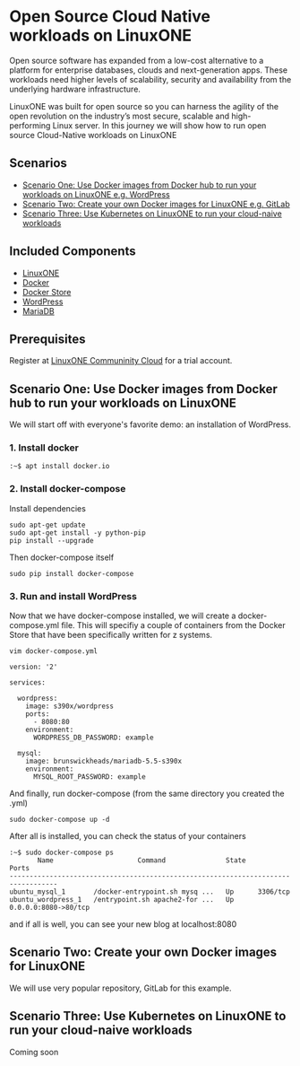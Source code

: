 # Open Source Cloud Native workloads on LinuxONE

Open source software has expanded from a low-cost alternative to a platform for enterprise databases, clouds and next-generation apps. These workloads need higher levels of scalability, security and availability from the underlying hardware infrastructure.

LinuxONE was built for open source so you can harness the agility of the open revolution on the industry’s most secure, scalable and high-performing Linux server. In this journey we will show how to run open source Cloud-Native workloads on LinuxONE

## Scenarios

- [Scenario One: Use Docker images from Docker hub to run your workloads on LinuxONE e.g. WordPress](#scenario-one-use-docker-images-from-docker-hub-to-run-your-workloads-on-linuxone)    
- [Scenario Two: Create your own Docker images for LinuxONE e.g. GitLab ](#scenario-two-create-your-own-docker-images-for-linuxone)
- [Scenario Three: Use Kubernetes on LinuxONE to run your cloud-naive workloads](#scenario-three-use-kubernetes-on-linuxone-to-run-your-cloud-naive-workloads)   

## Included Components

- [LinuxONE](https://www-03.ibm.com/systems/linuxone/open-source/index.html)
- [Docker](https://www.docker.com)
- [Docker Store](https://sore.docker.com)
- [WordPress](https://workpress.com)
- [MariaDB](https://mariadb.org)

## Prerequisites

Register at [LinuxONE Communinity Cloud](https://developer.ibm.com/linuxone/registration-ubuntu/) for a trial account.

## Scenario One: Use Docker images from Docker hub to run your workloads on LinuxONE

We will start off with everyone's favorite demo: an installation of WordPress.

### 1. Install docker
```text
:~$ apt install docker.io
```

### 2. Install docker-compose

Install dependencies

```text
sudo apt-get update
sudo apt-get install -y python-pip
pip install --upgrade
```

Then docker-compose itself
```text
sudo pip install docker-compose
```

### 3. Run and install WordPress

Now that we have docker-compose installed, we will create a docker-compose.yml
file.  This will specifiy a couple of containers from the Docker Store that
have been specifically written for z systems.

```text
vim docker-compose.yml
```

```text
version: '2'

services:

  wordpress:
    image: s390x/wordpress
    ports:
      - 8080:80
    environment:
      WORDPRESS_DB_PASSWORD: example

  mysql:
    image: brunswickheads/mariadb-5.5-s390x
    environment:
      MYSQL_ROOT_PASSWORD: example
```

And finally, run docker-compose (from the same directory you created the .yml)

```text
sudo docker-compose up -d
```

After all is installed, you can check the status of your containers
```text
:~$ sudo docker-compose ps
       Name                     Command               State          Ports         
----------------------------------------------------------------------------------
ubuntu_mysql_1       /docker-entrypoint.sh mysq ...   Up      3306/tcp             
ubuntu_wordpress_1   /entrypoint.sh apache2-for ...   Up      0.0.0.0:8080->80/tcp
```
and if all is well, you can see your new blog at localhost:8080

## Scenario Two: Create your own Docker images for LinuxONE

We will use very popular repository, GitLab for this example.

## Scenario Three: Use Kubernetes on LinuxONE to run your cloud-naive workloads

Coming soon
